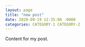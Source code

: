 ```yaml
---
layout: page
title: "new post"
date: 2020-09-19 12:35:08 -0000
categories: CATEGORY-1 CATEGORY-2
---
```

Content for my post. 
